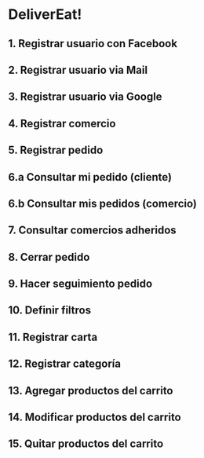 # DeliverEat!

## 1. Registrar usuario con Facebook

## 2. Registrar usuario via Mail

## 3. Registrar usuario via Google 

## 4. Registrar comercio

## 5. Registrar pedido

## 6.a Consultar mi pedido (cliente)

## 6.b Consultar mis pedidos (comercio)

## 7. Consultar comercios adheridos

## 8. Cerrar pedido

## 9. Hacer seguimiento pedido

## 10. Definir filtros

## 11. Registrar carta

## 12. Registrar categoría

## 13. Agregar productos del carrito

## 14. Modificar productos del carrito

## 15. Quitar productos del carrito
